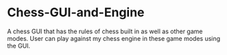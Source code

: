 # Chess-GUI-and-Engine
A chess GUI that has the rules of chess built in as well as other game modes. User can play against my chess engine in these game modes using the GUI.
